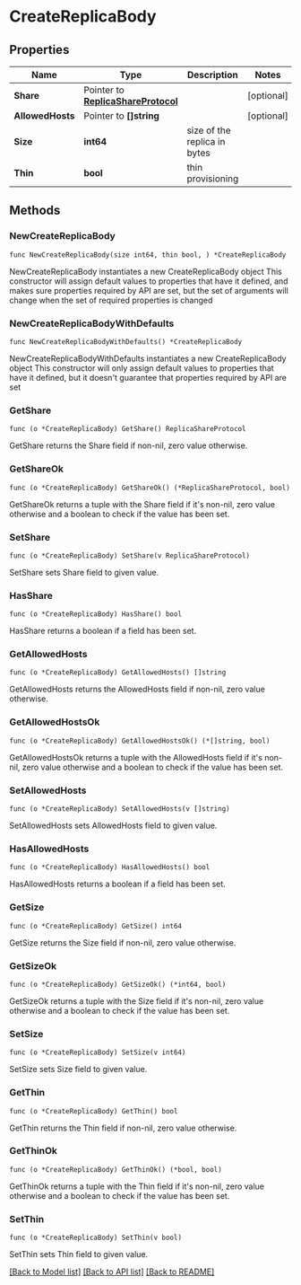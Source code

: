 # CreateReplicaBody

## Properties

Name | Type | Description | Notes
------------ | ------------- | ------------- | -------------
**Share** | Pointer to [**ReplicaShareProtocol**](ReplicaShareProtocol.md) |  | [optional] 
**AllowedHosts** | Pointer to **[]string** |  | [optional] 
**Size** | **int64** | size of the replica in bytes | 
**Thin** | **bool** | thin provisioning | 

## Methods

### NewCreateReplicaBody

`func NewCreateReplicaBody(size int64, thin bool, ) *CreateReplicaBody`

NewCreateReplicaBody instantiates a new CreateReplicaBody object
This constructor will assign default values to properties that have it defined,
and makes sure properties required by API are set, but the set of arguments
will change when the set of required properties is changed

### NewCreateReplicaBodyWithDefaults

`func NewCreateReplicaBodyWithDefaults() *CreateReplicaBody`

NewCreateReplicaBodyWithDefaults instantiates a new CreateReplicaBody object
This constructor will only assign default values to properties that have it defined,
but it doesn't guarantee that properties required by API are set

### GetShare

`func (o *CreateReplicaBody) GetShare() ReplicaShareProtocol`

GetShare returns the Share field if non-nil, zero value otherwise.

### GetShareOk

`func (o *CreateReplicaBody) GetShareOk() (*ReplicaShareProtocol, bool)`

GetShareOk returns a tuple with the Share field if it's non-nil, zero value otherwise
and a boolean to check if the value has been set.

### SetShare

`func (o *CreateReplicaBody) SetShare(v ReplicaShareProtocol)`

SetShare sets Share field to given value.

### HasShare

`func (o *CreateReplicaBody) HasShare() bool`

HasShare returns a boolean if a field has been set.

### GetAllowedHosts

`func (o *CreateReplicaBody) GetAllowedHosts() []string`

GetAllowedHosts returns the AllowedHosts field if non-nil, zero value otherwise.

### GetAllowedHostsOk

`func (o *CreateReplicaBody) GetAllowedHostsOk() (*[]string, bool)`

GetAllowedHostsOk returns a tuple with the AllowedHosts field if it's non-nil, zero value otherwise
and a boolean to check if the value has been set.

### SetAllowedHosts

`func (o *CreateReplicaBody) SetAllowedHosts(v []string)`

SetAllowedHosts sets AllowedHosts field to given value.

### HasAllowedHosts

`func (o *CreateReplicaBody) HasAllowedHosts() bool`

HasAllowedHosts returns a boolean if a field has been set.

### GetSize

`func (o *CreateReplicaBody) GetSize() int64`

GetSize returns the Size field if non-nil, zero value otherwise.

### GetSizeOk

`func (o *CreateReplicaBody) GetSizeOk() (*int64, bool)`

GetSizeOk returns a tuple with the Size field if it's non-nil, zero value otherwise
and a boolean to check if the value has been set.

### SetSize

`func (o *CreateReplicaBody) SetSize(v int64)`

SetSize sets Size field to given value.


### GetThin

`func (o *CreateReplicaBody) GetThin() bool`

GetThin returns the Thin field if non-nil, zero value otherwise.

### GetThinOk

`func (o *CreateReplicaBody) GetThinOk() (*bool, bool)`

GetThinOk returns a tuple with the Thin field if it's non-nil, zero value otherwise
and a boolean to check if the value has been set.

### SetThin

`func (o *CreateReplicaBody) SetThin(v bool)`

SetThin sets Thin field to given value.



[[Back to Model list]](../README.md#documentation-for-models) [[Back to API list]](../README.md#documentation-for-api-endpoints) [[Back to README]](../README.md)


